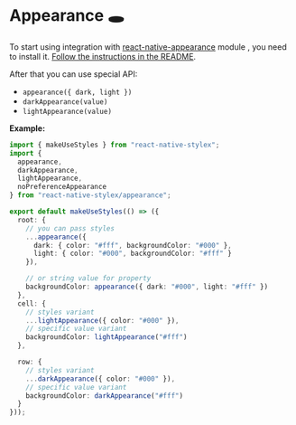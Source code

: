 # Appearance 🕳️

To start using integration with [react-native-appearance](https://github.com/expo/react-native-appearance) module
, you need to install it. [Follow the instructions in the README](https://github.com/expo/react-native-appearance).

After that you can use special API:

- `appearance({ dark, light })`
- `darkAppearance(value)`
- `lightAppearance(value)`

**Example:**

```typescript jsx
import { makeUseStyles } from "react-native-stylex";
import {
  appearance,
  darkAppearance,
  lightAppearance,
  noPreferenceAppearance
} from "react-native-stylex/appearance";

export default makeUseStyles(() => ({
  root: {
    // you can pass styles
    ...appearance({
      dark: { color: "#fff", backgroundColor: "#000" },
      light: { color: "#000", backgroundColor: "#fff" }
    }),

    // or string value for property
    backgroundColor: appearance({ dark: "#000", light: "#fff" })
  },
  cell: {
    // styles variant
    ...lightAppearance({ color: "#000" }),
    // specific value variant
    backgroundColor: lightAppearance("#fff")
  },

  row: {
    // styles variant
    ...darkAppearance({ color: "#000" }),
    // specific value variant
    backgroundColor: darkAppearance("#fff")
  }
}));
```
